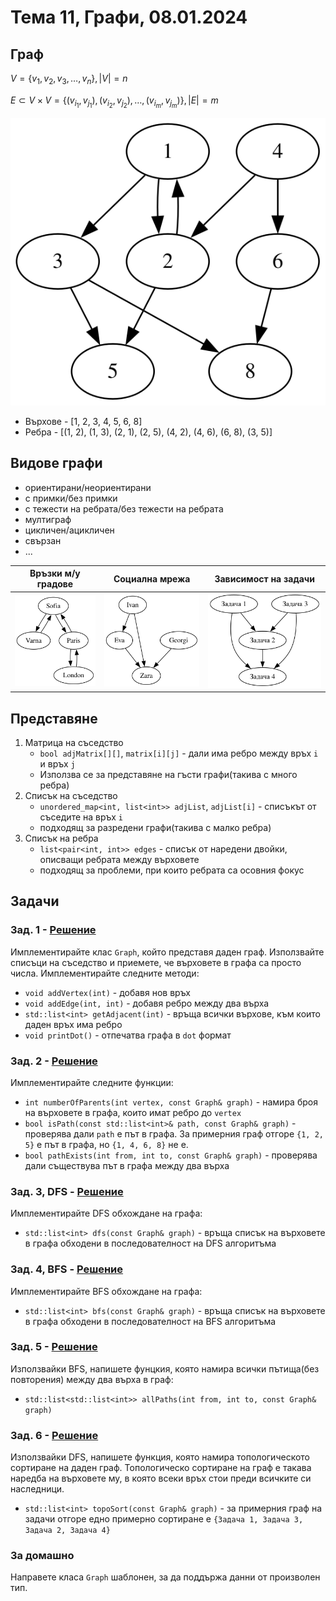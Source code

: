 # Тема 11, Графи, 08.01.2024

## Граф

$V = \{v_1, v_2, v_3, \ldots, v_n\}, |V| = n$

$Е \subset V \times V = \{(v_{i_1}, v_{j_1}), (v_{i_2}, v_{j_2}), \ldots, (v_{i_m}, v_{j_m})\}, |E| = m$

![graph](./content/sample-graph.svg)

* Върхове - [1, 2, 3, 4, 5, 6, 8]
* Ребра - [(1, 2), (1, 3), (2, 1), (2, 5), (4, 2), (4, 6), (6, 8), (3, 5)]

## Видове графи

* ориентирани/неориентирани
* с примки/без примки
* с тежести на ребрата/без тежести на ребрата
* мултиграф
* цикличен/ацикличен
* свързан
* ...


Връзки м/у градове           |  Социална мрежа | Зависимост на задачи
:-------------------------:|:-------------------------:|:-------------------------:
![cities](./content/cities-graph.svg) | ![social](./content/social-graph.svg) | ![tasks](./content/tasks-graph.svg)


## Представяне

1. Матрица на съседство
    * `bool adjMatrix[][]`, `matrix[i][j]` - дали има ребро между връх `i` и връх `j`
    * Използва се за представяне на гъсти графи(такива с много ребра) 
2. Списък на съседство
    * `unordered_map<int, list<int>> adjList`, `adjList[i]` - списъкът от съседите на връх `i`
    * подходящ за разредени графи(такива с малко ребра)
3. Списък на ребра
    * `list<pair<int, int>> edges` - списък от наредени двойки, описващи ребрата между върховете
    * подходящ за проблеми, при които ребрата са осовния фокус

## Задачи

### Зад. 1 - [Решение](./solutions/graph.cpp)

Имплементирайте клас `Graph`, който представя даден граф. Използвайте списъци на съседство и приемете, че върховете в графа са просто числа. Имплементирайте следните методи:

* `void addVertex(int)` - добавя нов връх
* `void addEdge(int, int)` - добавя ребро между два върха
* `std::list<int> getAdjacent(int)` - връща всички върхове, към които даден връх има ребро
* `void printDot()` - отпечатва графа в `dot` формат

### Зад. 2 - [Решение](./solutions/main.cpp)

Имплементирайте следните функции:

* `int numberOfParents(int vertex, const Graph& graph)` - намира броя на върховете в графа, които имат ребро до `vertex`
* `bool isPath(const std::list<int>& path, const Graph& graph)` - проверява дали `path` e път в графа. За примерния граф отгоре `{1, 2, 5}` е път в графа, но `{1, 4, 6, 8}` не е.
* `bool pathExists(int from, int to, const Graph& graph)` - проверява дали съществува път в графа между два върха

### Зад. 3, DFS - [Решение](./solutions/main.cpp)

Имплементирайте DFS обхождане на графа:

* `std::list<int> dfs(const Graph& graph)` - връща списък на върховете в графа обходени в последователност на DFS алгоритъма

### Зад. 4, BFS - [Решение](./solutions/main.cpp)

Имплементирайте BFS обхождане на графа:

* `std::list<int> bfs(const Graph& graph)` - връща списък на върховете в графа обходени в последователност на BFS алгоритъма

### Зад. 5 - [Решение](./solutions/main.cpp)

Използвайки BFS, напишете фунцкия, която намира всички пътища(без повторения) между два върха в граф:

* `std::list<std::list<int>> allPaths(int from, int to, const Graph& graph)`

### Зад. 6 - [Решение](./solutions/main.cpp)

Използвайки DFS, напишете функция, която намира топологическото сортиране на даден граф. Топологическо сортиране на граф е такава наредба на върховете му, в която всеки връх стои преди всичките си наследници.

* `std::list<int> topoSort(const Graph& graph)` - за примерния граф на задачи отгоре едно примерно сортиране е `{Задача 1, Задача 3, Задача 2, Задача 4}`

### За домашно

Направете класа `Graph` шаблонен, за да поддържа данни от произволен тип.
		